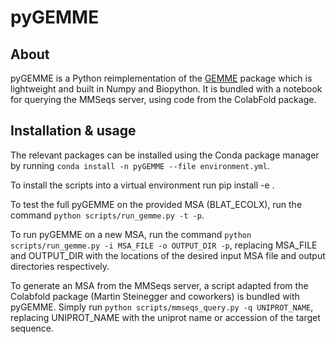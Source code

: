 # pyGEMME

## About

pyGEMME is a Python reimplementation of the [GEMME](http://www.lcqb.upmc.fr/GEMME/Home.html) package which is lightweight and built in Numpy and Biopython. It is bundled with a notebook for querying the MMSeqs server, using code from the ColabFold package.

## Installation & usage

The relevant packages can be installed using the Conda package manager by running `conda install -n pyGEMME --file environment.yml`. 

To install the scripts into a virtual environment run pip install -e .

To test the full pyGEMME on the provided MSA (BLAT_ECOLX), run the command `python scripts/run_gemme.py -t -p`.

To run pyGEMME on a new MSA, run the command `python scripts/run_gemme.py -i MSA_FILE -o OUTPUT_DIR -p`, replacing MSA_FILE and OUTPUT_DIR with the locations of the desired input MSA file and output directories respectively.

To generate an MSA from the MMSeqs server, a script adapted from the Colabfold package (Martin Steinegger and coworkers) is bundled with pyGEMME. Simply run `python scripts/mmseqs_query.py -q UNIPROT_NAME`, replacing UNIPROT_NAME with the uniprot name or accession of the target sequence.